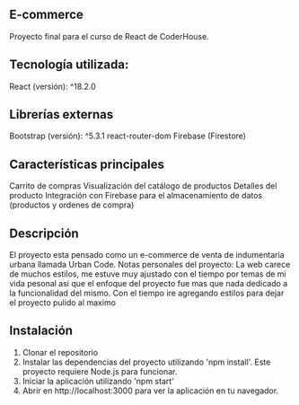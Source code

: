 ## E-commerce
Proyecto final para el curso de React de CoderHouse.

## Tecnología utilizada:
React (versión): ^18.2.0

## Librerías externas
Bootstrap (versión): ^5.3.1
react-router-dom
Firebase (Firestore)

## Características principales
Carrito de compras
Visualización del catálogo de productos
Detalles del producto
Integración con Firebase para el almacenamiento de datos (productos y ordenes de compra)

## Descripción
El proyecto esta pensado como un e-commerce de venta de indumentaria urbana llamada Urban Code.
Notas personales del proyecto: La web carece de muchos estilos, me estuve muy ajustado con el tiempo por temas de mi vida pesonal asi que el enfoque del proyecto
fue mas que nada dedicado a la funcionalidad del mismo. Con el tiempo ire agregando estilos para dejar el proyecto pulido al maximo

## Instalación
1) Clonar el repositorio
2) Instalar las dependencias del proyecto utilizando 'npm install'. Este proyecto requiere Node.js para funcionar.
3) Iniciar la aplicación utilizando 'npm start'
4) Abrir en http://localhost:3000 para ver la aplicación en tu navegador.
